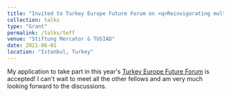 ```yaml
---
title: "Invited to Turkey Europe Future Forum on <q>Reinvigorating multilateralism in a post-pandemic world – What is ahead for Turkey-European relations?</q>"
collection: talks
type: "Grant"
permalink: /talks/teff
venue: "Stiftung Mercator & TUSIAD"
date: 2021-06-01
location: "Istanbul, Turkey"
---
```


My application to take part in this year's [Turkey Europe Future Forum](https://www.turkey-europe-future-forum.com/en/) is accepted! I can't wait to meet all the other fellows and am very much looking forward to the discussions.
